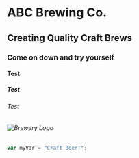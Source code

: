 # ABC Brewing Co.
## Creating Quality Craft Brews
### Come on down and try yourself 
#### Test 
##### Test 
###### Test 
###### ![Brewery Logo](https://i.pinimg.com/originals/88/20/8b/88208b355cfb8d10faded8171fad46a8.jpg)
``` javascript
var myVar = "Craft Beer!";
```
